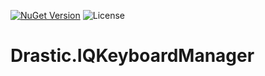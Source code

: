 [![NuGet Version](https://img.shields.io/nuget/v/Drastic.IQKeyboardManager.svg)](https://www.nuget.org/packages/Drastic.IQKeyboardManager/) ![License](https://img.shields.io/badge/License-MIT-blue.svg)

# Drastic.IQKeyboardManager
